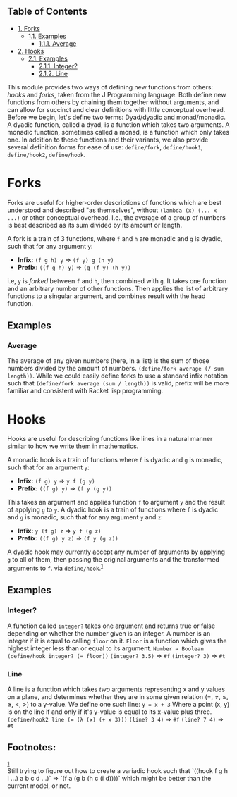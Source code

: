 <div id="table-of-contents">
<h2>Table of Contents</h2>
<div id="text-table-of-contents">
<ul>
<li><a href="#orgheadline3">1. Forks</a>
<ul>
<li><a href="#orgheadline2">1.1. Examples</a>
<ul>
<li><a href="#orgheadline1">1.1.1. Average</a></li>
</ul>
</li>
</ul>
</li>
<li><a href="#orgheadline7">2. Hooks</a>
<ul>
<li><a href="#orgheadline6">2.1. Examples</a>
<ul>
<li><a href="#orgheadline4">2.1.1. Integer?</a></li>
<li><a href="#orgheadline5">2.1.2. Line</a></li>
</ul>
</li>
</ul>
</li>
</ul>
</div>
</div>

This module provides two ways of defining new functions from others: *hooks* and *forks*,
taken from the J Programming language. Both define new functions from others by chaining
them together without arguments, and can allow for succinct and clear definitions with
little conceptual overhead. Before we begin, let's define two terms: Dyad/dyadic and
monad/monadic. A dyadic function, called a dyad, is a function which takes two arguments.
A monadic function, sometimes called a monad, is a function which only takes one.
In addition to these functions and their variants, we also provide several definition
forms for ease of use: `define/fork`, `define/hook1`, `define/hook2`, `define/hook`.

# Forks<a id="orgheadline3"></a>

Forks are useful for higher-order descriptions of functions which are best understood and
described "as themselves", without `(lambda (x) (... x ...)` or other conceptual overhead.
I.e., the average of a group of numbers is best described as its sum divided by its amount
or length.

A fork is a train of 3 functions, where `f` and `h` are monadic and `g` is
dyadic, such that for any argument `y`:

-   **Infix:** `(f g h) y` ⇒ `(f y) g (h y)`
-   **Prefix:** `((f g h) y)` ⇒ `(g (f y) (h y))`

i.e, `y` is *forked* between `f` and `h`, then combined with `g`. It takes one function
and an arbitrary number of other functions. Then applies the list of arbitrary functions
to a singular argument, and combines result with the head function. 

## Examples<a id="orgheadline2"></a>

### Average<a id="orgheadline1"></a>

The average of any given numbers (here, in a list) is the sum of those numbers divided by
the amount of numbers.
`(define/fork average (/ sum length))`.
While we could easily define forks to use a standard infix notation such that
`(define/fork average (sum / length))` is valid, prefix will be more familiar and
consistent with Racket lisp programming.

# Hooks<a id="orgheadline7"></a>

Hooks are useful for describing functions like lines in a natural manner similar to how we
write them in mathematics.

A monadic hook is a train of functions where `f` is dyadic and `g` is monadic, such that for an
argument `y`:

-   **Infix:** `(f g) y` ⇒ `y f (g y)`
-   **Prefix:** `((f g) y)` ⇒ `(f y (g y))`

This takes an argument and applies function `f` to argument `y` and the result of applying
`g` to `y`.
A dyadic hook is a train of functions where `f` is dyadic and `g` is monadic, such that
for any argument `y` and `z`:

-   **Infix:** `y (f g) z` ⇒ `y f (g z)`
-   **Prefix:** `((f g) y z)` ⇒ `(f y (g z))`

A dyadic hook may currently accept any number of arguments by applying `g` to all of them,
then passing the original arguments and the transformed arguments to `f`. via
`define/hook`.<sup><a id="fnr.1" class="footref" href="#fn.1">1</a></sup>

## Examples<a id="orgheadline6"></a>

### Integer?<a id="orgheadline4"></a>

A function called `integer?` takes one argument and returns true or false depending on
whether the number given is an integer. A number is an integer if it is equal to calling
`floor` on it. `Floor` is a function which gives the highest integer less than or equal to
its argument.
`Number → Boolean`
`(define/hook integer? (= floor))`
`(integer? 3.5)` ⇒ `#f`
`(integer? 3)` ⇒ `#t`

### Line<a id="orgheadline5"></a>

A line is a function which takes *two* arguments representing x and y values on a plane,
and determines whether they are in some given relation (=, ≠, ≤, &ge;, <, >) to a y-value. We
define one such line: `y = x + 3` Where a point (x, y) is on the line if and only if it's
y-value is equal to its x-value plus three.
`(define/hook2 line (= (λ (x) (+ x 3)))`
`(line? 3 4)` &rArr; `#f`
`(line? 7 4)` ⇒ `#t`

<div id="footnotes">
<h2 class="footnotes">Footnotes: </h2>
<div id="text-footnotes">

<div class="footdef"><sup><a id="fn.1" class="footnum" href="#fnr.1">1</a></sup> <div class="footpara">Still trying to figure out how to create a variadic hook such that `((hook f g
h i ...) a b c d ...)` ⇒ `(f a (g b (h c (i d))))` which might be better than the current
model, or not.</div></div>


</div>
</div>

